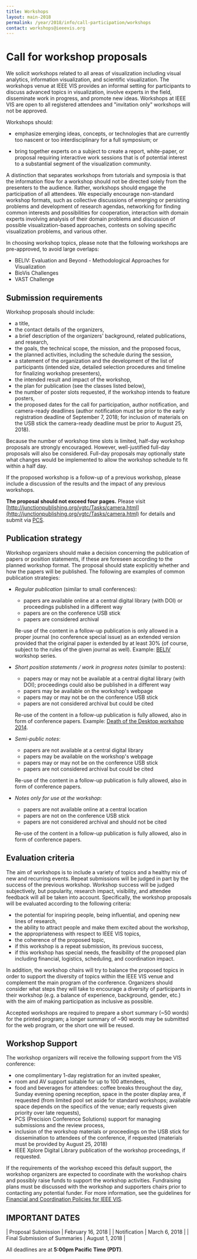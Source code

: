 ```yaml
---
title: Workshops
layout: main-2018
permalink: /year/2018/info/call-participation/workshops
contact: workshops@ieeevis.org
---
```


# Call for workshop proposals

We solicit workshops related to all areas of visualization including visual analytics, information visualization, and scientific visualization.
The workshops venue at IEEE VIS provides an informal setting for participants to discuss advanced topics in visualization, involve experts in the field, disseminate work in progress, and promote new ideas.
Workshops at IEEE VIS are open to all registered attendees and "invitation only" workshops will not be approved.

Workshops should:

* emphasize emerging ideas, concepts, or technologies that are currently too nascent or too interdisciplinary for a full symposium; or

* bring together experts on a subject to create a report, white-paper, or proposal requiring interactive work sessions that is of potential interest to a substantial segment of the visualization community.

A distinction that separates workshops from tutorials and symposia is that the information flow for a workshop should not be directed solely from the presenters to the audience.
Rather, workshops should engage the participation of all attendees. We especially encourage non-standard workshop formats, such as collective discussions of emerging or persisting problems and development of research agendas, networking for finding common interests and possibilities for cooperation, interaction with domain experts involving analysis of their domain problems and discussion of possible visualization-based approaches, contests on solving specific visualization problems, and various other.

In choosing workshop topics, please note that the following workshops are pre-approved, to avoid large overlaps:

* BELIV: Evaluation and Beyond - Methodological Approaches for Visualization
* BioVis Challenges
* VAST Challenge

## Submission requirements

Workshop proposals should include:

* a title,
* the contact details of the organizers,
* a brief description of the organizers' background, related publications, and research,
* the goals, the technical scope, the mission, and the proposed focus,
* the planned activities, including the schedule during the session,
* a statement of the organization and the development of the list of participants (intended size, detailed selection procedures and timeline for finalizing workshop presenters),
* the intended result and impact of the workshop,
* the plan for publication (see the classes listed below),
* the number of poster slots requested, if the workshop intends to feature posters,
* the proposed dates for the call for participation, author notification, and camera-ready deadlines (author notification must be prior to the early registration deadline of September 7, 2018; for inclusion of materials on the USB stick the camera-ready deadline must be prior to August 25, 2018).

Because the number of workshop time slots is limited, half-day workshop proposals are strongly encouraged.  However, well-justified full-day proposals will also be considered.  Full-day proposals may optionally state what changes would be implemented to allow the workshop schedule to fit within a half day.

If the proposed workshop is a follow-up of a previous workshop, please include a discussion of the results and the impact of any previous workshops.

<!---
Organizers should also submit a _Requirements Survey_ to indicate requested facilities including room setup, any needed supplies or materials, and timing preferences (schedule requests are handled on a best-effort request and cannot always be accommodated).
-->

**The proposal should not exceed four pages.** Please visit [http://junctionpublishing.org/vgtc/Tasks/camera.html](http://junctionpublishing.org/vgtc/Tasks/camera.html) for details and submit via [PCS](http://precisionconference.com/~vgtc/).

## Publication strategy

Workshop organizers should make a decision concerning the publication of papers or position statements, if these are foreseen according to the planned workshop format.  The proposal should state explicitly whether and how the papers will be published.  The following are examples of common publication strategies:

* _Regular publication_ (similar to small conferences):
    - papers are available online at a central digital library (with DOI) or proceedings published in a different way
    - papers are on the conference USB stick
    - papers are considered archival

    Re-use of the content in a follow-up publication is only allowed in a proper journal (no conference special issue) as an extended version provided that the original paper is extended by at least 30% (of course, subject to the rules of the given journal as well). Example: [BELIV](http://beliv.org/) workshop series.

* _Short position statements / work in progress notes_ (similar to posters):
    - papers may or may not be available at a central digital library (with DOI); proceedings could also be published in a different way
    - papers may be available on the workshop's webpage
    - papers may or may not be on the conference USB stick
    - papers are not considered archival but could be cited

    Re-use of the content in a follow-up publication is fully allowed, also in form of conference papers. Example: [Death of the Desktop workshop 2014](http://dataphys.org/workshops/vis14/).

* _Semi-public notes_:
    - papers are not available at a central digital library
    - papers may be available on the workshop's webpage
    - papers may or may not be on the conference USB stick
    - papers are not considered archival but could be cited

    Re-use of the content in a follow-up publication is fully allowed, also in form of conference papers.

* _Notes only for use at the workshop_:
    - papers are not available online at a central location
    - papers are not on the conference USB stick
    - papers are not considered archival and should not be cited

    Re-use of the content in a follow-up publication is fully allowed, also in form of conference papers.

## Evaluation criteria

The aim of workshops is to include a variety of topics and a healthy mix of new and recurring events. Repeat submissions will be judged in part by the success of the previous workshop. Workshop success will be judged subjectively, but popularity, research impact, visibility, and attendee feedback will all be taken into account. Specifically, the workshop proposals will be evaluated according to the following criteria:

* the potential for inspiring people, being influential, and opening new lines of research,
* the ability to attract people and make them excited about the workshop,
* the appropriateness with respect to IEEE VIS topics,
* the coherence of the proposed topic,
* if this workshop is a repeat submission, its previous success,
* if this workshop has special needs, the feasibility of the proposed plan including financial, logistics, scheduling, and coordination impact.

In addition, the workshop chairs will try to balance the proposed topics in order to support the diversity of topics within the IEEE VIS venue and complement the main program of the conference.
Organizers should consider what steps they will take to encourage a diversity of participants in their workshop (e.g. a balance of experience, background, gender, etc.) with the aim of making participation as inclusive as possible.

Accepted workshops are required to prepare a short summary (~50 words) for the printed program; a longer summary of ~90 words may be submitted for the web program, or the short one will be reused.

## Workshop Support

The workshop organizers will receive the following support from the VIS conference:

* one complimentary 1-day registration for an invited speaker,
* room and AV support suitable for up to 100 attendees,
* food and beverages for attendees: coffee breaks throughout the day, Sunday evening opening reception, space in the poster display area, if requested (from limited pool set aside for standard workshops; available space depends on the specifics of the venue; early requests given priority over late requests),
* PCS (Precision Conference Solutions) support for managing submissions and the review process,
* inclusion of the workshop materials or proceedings on the USB stick for dissemination to attendees of the conference, if requested (materials must be provided by August 25, 2018)
* IEEE Xplore Digital Library publication of the workshop proceedings, if requested.

If the requirements of the workshop exceed this default support, the workshop organizers are expected to coordinate with the workshop chairs and possibly raise funds to support the workshop activities.
Fundraising plans must be discussed with the workshop and supporters chairs prior to contacting any potential funder.
For more information, see the guidelines for [Financial and Coordination Policies for IEEE VIS](https://docs.google.com/document/d/1kp6q93hpP6m0v2gJyqZwRd46nf2baR6q9Dxd39Pkb7Q/edit?usp=sharing).


## IMPORTANT DATES

| Proposal Submission               | February 16, 2018 |
| Notification                      | March 6, 2018 |
| Final Submission of Summaries	    | August 1, 2018 |

All deadlines are at **5:00pm Pacific Time (PDT)**.
